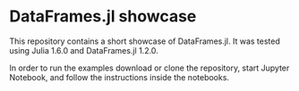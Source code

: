 # DataFrames.jl showcase

This repository contains a short showcase of DataFrames.jl. It was tested using Julia 1.6.0 and DataFrames.jl 1.2.0.

In order to run the examples download or clone the repository, start Jupyter Notebook, and follow the instructions inside the notebooks.
